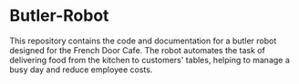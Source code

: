 # Butler-Robot
This repository contains the code and documentation for a butler robot designed for the French Door Cafe. The robot automates the task of delivering food from the kitchen to customers' tables, helping to manage a busy day and reduce employee costs. 
